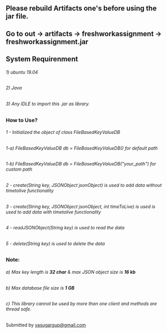 ## Please rebuild Artifacts one's before using the jar file.
## Go to out -> artifacts -> freshworkassignment -> freshworkassignment.jar

## System Requirenment
###### 1) ubuntu 19.04
###### 2) Java
###### 3) Any IDLE to import this .jar as library.

### How to Use? 

###### 1 - Initialized the object of class FileBasedKeyValueDB
###### 1-a) FileBasedKeyValueDB db = FileBasedKeyValueDB() for default path
###### 1-b) FileBasedKeyValueDB db = FileBasedKeyValueDB("your_path") for custom path
###### 2 - create(String key, JSONObject jsonObject) is used to add data without timetolive functionality
###### 3 - create(String key, JSONObject jsonObject, int timeToLive) is used is used to add data with timetolive functionality
###### 4 - readJSONObject(String key) is used to read the data
###### 5 - delete(String key) is used to delete the data

###  Note: 
###### a) Max key length is ***32 char*** & max JSON object size is ***16 kb***
###### b) Max database file size is ***1 GB***
###### c) This library cannot be used by more than one client and methods are thread safe.


Submitted by vasugargup@gmail.com
